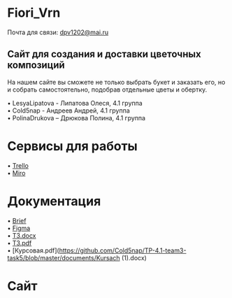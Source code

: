 # Fiori_Vrn

Почта для связи: dpv1202@mai.ru

## Сайт для создания и доставки цветочных композиций

На нашем сайте вы сможете не только выбрать букет и заказать его, но и собрать самостоятельно, подобрав отдельные цветы и обертку.

•	LesyaLipatova - Липатова Олеся, 4.1 группа <br>
•	Cold5nap - Андреев Андрей, 4.1 группа <br>
•	PolinaDrukova – Дрюкова Полина, 4.1 группа

# Сервисы для работы
•	[Trello](https://trello.com/b/Nqp99d2G/florivrn) <br>
•	[Miro](https://miro.com/app/board/uXjVOKXFtbQ=/) 

# Документация
•	[Brief](https://docs.google.com/document/d/1IJp-1C8tf-0_l_FjSb6YfyyIs4_G51yvAsvgOAiFqi4/edit?usp=sharing)<br>
•	[Figma](https://www.figma.com/file/WP77N7u5n6KaKM3tPLNumZ/Flory_vrn?node-id=0%3A1)<br>
•	[ТЗ.docx](https://github.com/Cold5nap/TP-4.1-team3-task5/blob/master/documents/Tekhnicheskoe_zadanie_1.docx)<br>
•	[ТЗ.pdf](https://github.com/Cold5nap/TP-4.1-team3-task5/blob/master/documents/Tekhnicheskoe_zadanie_1.pdf)<br>
•	[Курсовая.pdf](https://github.com/Cold5nap/TP-4.1-team3-task5/blob/master/documents/Kursach (1).docx)<br>

# Сайт
